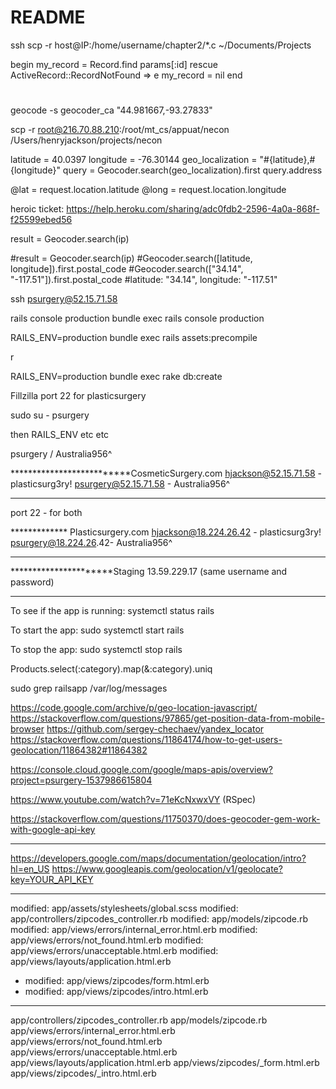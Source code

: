 # README

ssh scp -r host@IP:/home/username/chapter2/*.c ~/Documents/Projects

begin
  my_record = Record.find params[:id]
rescue ActiveRecord::RecordNotFound => e
  my_record = nil
end



#

 geocode -s geocoder_ca "44.981667,-93.27833"

scp -r  root@216.70.88.210:/root/mt_cs/appuat/necon  /Users/henryjackson/projects/necon


latitude = 40.0397
longitude = -76.30144
geo_localization = "#{latitude},#{longitude}"
query = Geocoder.search(geo_localization).first
query.address


@lat = request.location.latitude
@long = request.location.longitude

heroic ticket: https://help.heroku.com/sharing/adc0fdb2-2596-4a0a-868f-f25599ebed56

result = Geocoder.search(ip)


#result = Geocoder.search(ip)
#Geocoder.search([latitude, longitude]).first.postal_code
#Geocoder.search(["34.14", "-117.51"]).first.postal_code
#latitude: "34.14", longitude: "-117.51"


ssh psurgery@52.15.71.58

rails console production
bundle exec rails console production

RAILS_ENV=production bundle exec rails assets:precompile

r

RAILS_ENV=production bundle exec rake db:create

Fillzilla port 22 for plasticsurgery


sudo su - psurgery

then RAILS_ENV etc etc

psurgery / Australia956^

**************************CosmeticSurgery.com
hjackson@52.15.71.58  - plasticsurg3ry!
psurgery@52.15.71.58 -  Australia956^

****************************************************

port 22 - for both

************* Plasticsurgery.com
hjackson@18.224.26.42  - plasticsurg3ry!
psurgery@18.224.26.42-  Australia956^
***********************************

**********************Staging
13.59.229.17 (same username and password)
*****************************
To see if the app is running:
systemctl status rails

To start the app:
sudo systemctl start rails

To stop the app:
sudo systemctl stop rails

Products.select(:category).map(&:category).uniq

sudo grep railsapp /var/log/messages

https://code.google.com/archive/p/geo-location-javascript/
https://stackoverflow.com/questions/97865/get-position-data-from-mobile-browser
https://github.com/sergey-chechaev/yandex_locator
https://stackoverflow.com/questions/11864174/how-to-get-users-geolocation/11864382#11864382

https://console.cloud.google.com/google/maps-apis/overview?project=psurgery-1537986615804

https://www.youtube.com/watch?v=71eKcNxwxVY (RSpec)

https://stackoverflow.com/questions/11750370/does-geocoder-gem-work-with-google-api-key

***************************************************
https://developers.google.com/maps/documentation/geolocation/intro?hl=en_US
https://www.googleapis.com/geolocation/v1/geolocate?key=YOUR_API_KEY


*************************************************************************

  modified:   app/assets/stylesheets/global.scss
  modified:   app/controllers/zipcodes_controller.rb
  modified:   app/models/zipcode.rb
  modified:   app/views/errors/internal_error.html.erb
  modified:   app/views/errors/not_found.html.erb
  modified:   app/views/errors/unacceptable.html.erb
  modified:   app/views/layouts/application.html.erb
  * modified:   app/views/zipcodes/form.html.erb
  * modified:   app/views/zipcodes/intro.html.erb

  ******************************

  app/controllers/zipcodes_controller.rb
  app/models/zipcode.rb
  app/views/errors/internal_error.html.erb
  app/views/errors/not_found.html.erb
  app/views/errors/unacceptable.html.erb
  app/views/layouts/application.html.erb
  app/views/zipcodes/_form.html.erb
  app/views/zipcodes/_intro.html.erb
